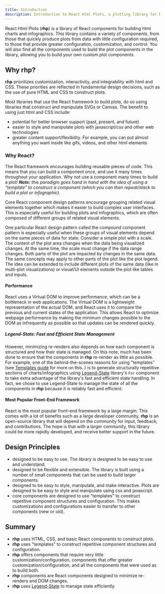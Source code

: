 ```yaml
---
title: Introduction
description: Introduction to React Html Plots, a plotting library for build html plots using React
---
```


React Html Plots (**rhp**) is a library of React components for building html charts and infographics. This library contains a variety of components, from those that quickly produce plots from data with little configuration required, to those that provide greater configuration, customization, and control. You will also find all the components used to build the plot components in the library, allowing you to build your own custom plot components.

## Why rhp?

**rhp** prioritizes customization, interactivity, and integrability with html and CSS. These priorities are reflected in fundamental design decisions, such as the use of pure HTML and CSS to construct plots.

Most libraries that use the React framework to build plots, do so using libraries that construct and manipulate SVGs or Canvas.  The benefit to using just html and CSS include:
- potential for better browser support (past, present, and future)
- easier to style and manipulate plots with javascript/css and other web technologies
- greater content support/flexibility. For example, you can put almost anything you want inside like gifs, videos, and other html elements


### Why React?

The React framework encourages building reusable pieces of code. This means that you can build a component once, and use it many times throughout your application. Why not use a component many times to build a plot! ***Note:*** *this paradigm goes hand in hand with the idea of using a "template" to construct a component (which you can then repeat/stack to build a plot or infographic).*

Core React component design patterns encourage grouping related visual elements together which makes it easier to build complex user interfaces. This is especially useful for building plots and infographics, which are often composed of different groups of related visual elements.

One particular React design pattern called the compound component pattern is especially useful when these groups of visual elements depend on the same pieces of data for state. Consider a simple plot with a scale. The content of the plot area changes when the data being visualized changes. At the same time, the scale must change if the data range changes. Both parts of the plot are impacted by changes in the same data. The same concepts may apply to other parts of the plot like the plot legend. The idea can be extended to include different plots of the same data (like in multi-plot visualizations) or visual/UI elements outside the plot like tables and inputs.

#### Performance
React uses a Virtual DOM to improve performance, which can be a bottleneck in web applications. The Virtual DOM is a lightweight representation of the actual DOM, and React uses it to compare the previous and current states of the application. This allows React to optimize webpage performance by making the minimum changes possible to the DOM as infrequently as possible so that updates can be rendered quickly. 

##### Legend-State: Fast and Efficient State Management
However, minimizing re-renders also depends on how each component is structured and how their state is managed. On this note, much has been done to ensure that the components in **rhp** re-render as little as possible. For example, one of the behind-the-scenes reasons for using "templates" (see [Templates guide](../../guides/templates/) for more on this..) is to generate structurally repetitive sections of charts/infographics using [Legend-State](https://github.com/LegendApp/legend-state) library's `For` component to take extra advantage of the library's fast and efficient state handling. In fact, we chose to use Legend-State to manage the state of all the components in **rhp** because it is reliably fast and efficient.

#### Most Popular Front-End Framework
React is the most popular front-end framework by a large margin. This comes with a lot of benefits such as a large developer community. **rhp** is an open-source library that will depend on the community for input, feedback, and contributions. The hope is that with a larger community, this library could be more rapidly developed, and receive better support in the future.

## Design Principles
- designed to be easy to use. The library is designed to be easy to use and understand. 
- designed to be flexible and extensible. The library is built using a number of small components that can be used to build larger components.
- designed to be easy to style, manipulate, and make interactive. Plots are designed to be easy to style and manipulate using css and javascript.
- core components are designed to use "templates" to construct repetitive component structures and configuration. This makes customizations and configurations easier to transfer to other components (new or old). 
<!-- These can also be used as a basis for creating other "templates" which means you dont always have to start from scratch when customizing and configuring components. -->

## Summary
- **rhp** uses HTML, CSS, and basic React components to construct plots.
- **rhp** uses "templates" to construct repetitive component structures and configuration.
- **rhp** offers components that require very little customization/configuration, components that offer greater customization/configuration, and all the components that were used as to build both.
- **rhp** components are React components designed to minimize re-renders and DOM changes.
- **rhp** uses [Legend-State](https://github.com/LegendApp/legend-state) to manage state efficiently.

